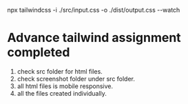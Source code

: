 npx tailwindcss -i ./src/input.css -o ./dist/output.css --watch
# Advance tailwind assignment completed 
1. check src folder for html files.
2. check screenshot folder under src folder.
3. all html files is mobile responsive.
4. all the files created individually.